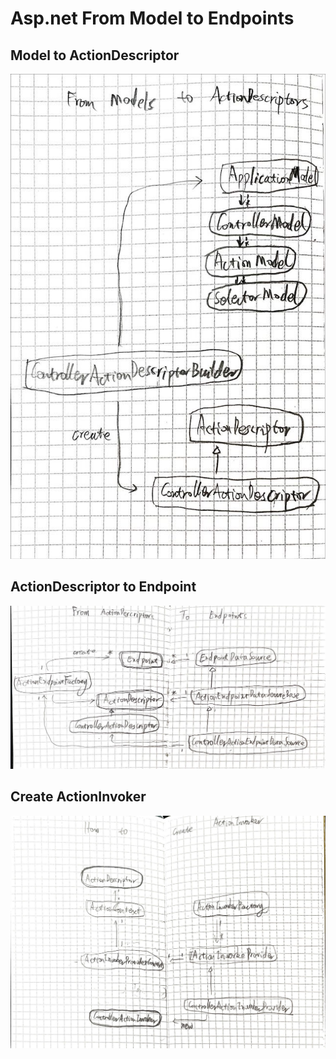 # Asp.net From Model to Endpoints

## Model to ActionDescriptor

![to action descriptor](img/to_action_descriptor.jpeg)

## ActionDescriptor to Endpoint

![to endpoints](img/to_endpoints.jpeg)

## Create ActionInvoker

![action invoker](img/action_invoker.jpeg)